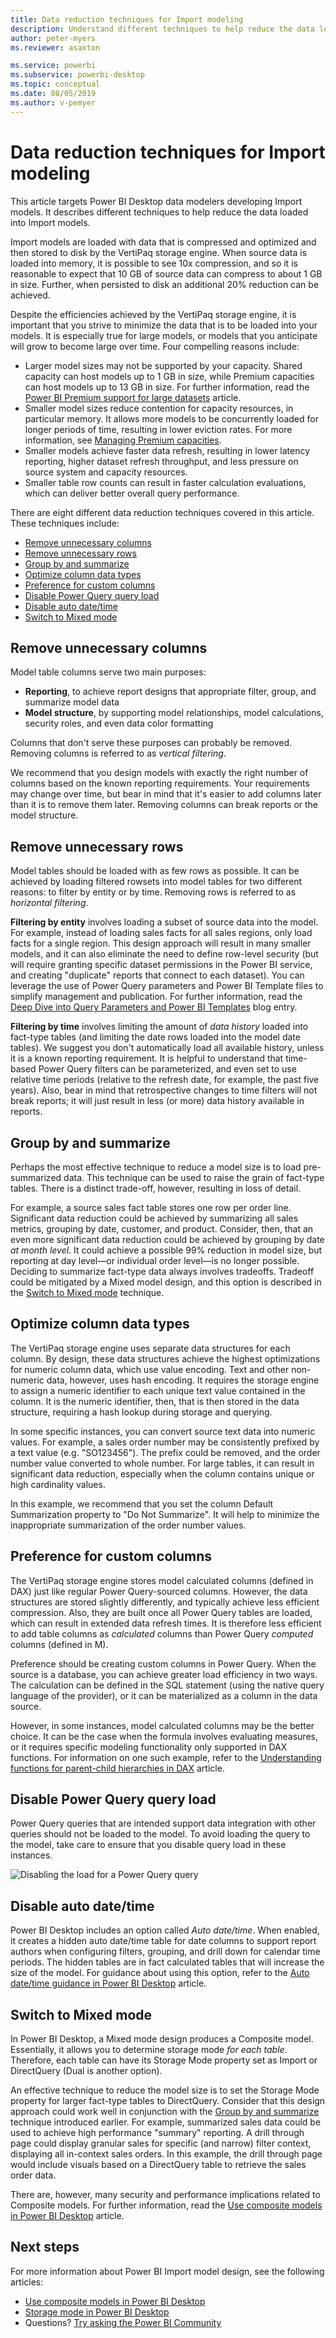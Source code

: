 ```yaml
---
title: Data reduction techniques for Import modeling
description: Understand different techniques to help reduce the data loaded into Import models.
author: peter-myers
ms.reviewer: asaxton

ms.service: powerbi
ms.subservice: powerbi-desktop
ms.topic: conceptual
ms.date: 08/05/2019
ms.author: v-pemyer
---
```


# Data reduction techniques for Import modeling

This article targets Power BI Desktop data modelers developing Import models. It describes different techniques to help reduce the data loaded into Import models.

Import models are loaded with data that is compressed and optimized and then stored to disk by the VertiPaq storage engine. When source data is loaded into memory, it is possible to see 10x compression, and so it is reasonable to expect that 10 GB of source data can compress to about 1 GB in size. Further, when persisted to disk an additional 20% reduction can be achieved.

Despite the efficiencies achieved by the VertiPaq storage engine, it is important that you strive to minimize the data that is to be loaded into your models. It is especially true for large models, or models that you anticipate will grow to become large over time. Four compelling reasons include:

- Larger model sizes may not be supported by your capacity. Shared capacity can host models up to 1 GB in size, while Premium capacities can host models up to 13 GB in size. For further information, read the [Power BI Premium support for large datasets](../admin/service-premium-large-datasets.md) article.
- Smaller model sizes reduce contention for capacity resources, in particular memory. It allows more models to be concurrently loaded for longer periods of time, resulting in lower eviction rates. For more information, see [Managing Premium capacities](../admin/service-premium-capacity-manage.md).
- Smaller models achieve faster data refresh, resulting in lower latency reporting, higher dataset refresh throughput, and less pressure on source system and capacity resources.
- Smaller table row counts can result in faster calculation evaluations, which can deliver better overall query performance.

There are eight different data reduction techniques covered in this article. These techniques include:

- [Remove unnecessary columns](#remove-unnecessary-columns)
- [Remove unnecessary rows](#remove-unnecessary-rows)
- [Group by and summarize](#group-by-and-summarize)
- [Optimize column data types](#optimize-column-data-types)
- [Preference for custom columns](#preference-for-custom-columns)
- [Disable Power Query query load](#disable-power-query-query-load)
- [Disable auto date/time](#disable-auto-datetime)
- [Switch to Mixed mode](#switch-to-mixed-mode)

## Remove unnecessary columns

Model table columns serve two main purposes:

- **Reporting**, to achieve report designs that appropriate filter, group, and summarize model data
- **Model structure**, by supporting model relationships, model calculations, security roles, and even data color formatting

Columns that don't serve these purposes can probably be removed. Removing columns is referred to as _vertical filtering_.

We recommend that you design models with exactly the right number of columns based on the known reporting requirements. Your requirements may change over time, but bear in mind that it's easier to add columns later than it is to remove them later. Removing columns can break reports or the model structure.

## Remove unnecessary rows

Model tables should be loaded with as few rows as possible. It can be achieved by loading filtered rowsets into model tables for two different reasons: to filter by entity or by time. Removing rows is referred to as _horizontal filtering_.

**Filtering by entity** involves loading a subset of source data into the model. For example, instead of loading sales facts for all sales regions, only load facts for a single region. This design approach will result in many smaller models, and it can also eliminate the need to define row-level security (but will require granting specific dataset permissions in the Power BI service, and creating "duplicate" reports that connect to each dataset). You can leverage the use of Power Query parameters and Power BI Template files to simplify management and publication. For further information, read the [Deep Dive into Query Parameters and Power BI Templates](https://powerbi.microsoft.com/blog/deep-dive-into-query-parameters-and-power-bi-templates/) blog entry.

**Filtering by time** involves limiting the amount of _data history_ loaded into fact-type tables (and limiting the date rows loaded into the model date tables). We suggest you don't automatically load all available history, unless it is a known reporting requirement. It is helpful to understand that time-based Power Query filters can be parameterized, and even set to use relative time periods (relative to the refresh date, for example, the past five years). Also, bear in mind that retrospective changes to time filters will not break reports; it will just result in less (or more) data history available in reports.

## Group by and summarize

Perhaps the most effective technique to reduce a model size is to load pre-summarized data. This technique can be used to raise the grain of fact-type tables. There is a distinct trade-off, however, resulting in loss of detail.

For example, a source sales fact table stores one row per order line. Significant data reduction could be achieved by summarizing all sales metrics, grouping by date, customer, and product. Consider, then, that an even more significant data reduction could be achieved by grouping by date _at month level_. It could achieve a possible 99% reduction in model size, but reporting at day level—or individual order level—is no longer possible. Deciding to summarize fact-type data always involves tradeoffs. Tradeoff could be mitigated by a Mixed model design, and this option is described in the [Switch to Mixed mode](#switch-to-mixed-mode) technique.

## Optimize column data types

The VertiPaq storage engine uses separate data structures for each column. By design, these data structures achieve the highest optimizations for numeric column data, which use value encoding. Text and other non-numeric data, however, uses hash encoding. It requires the storage engine to assign a numeric identifier to each unique text value contained in the column. It is the numeric identifier, then, that is then stored in the data structure, requiring a hash lookup during storage and querying.

In some specific instances, you can convert source text data into numeric values. For example, a sales order number may be consistently prefixed by a text value (e.g. "SO123456"). The prefix could be removed, and the order number value converted to whole number. For large tables, it can result in significant data reduction, especially when the column contains unique or high cardinality values.

In this example, we recommend that you set the column Default Summarization property to "Do Not Summarize". It will help to minimize the inappropriate summarization of the order number values.

## Preference for custom columns

The VertiPaq storage engine stores model calculated columns (defined in DAX) just like regular Power Query-sourced columns. However, the data structures are stored slightly differently, and typically achieve less efficient compression. Also, they are built once all Power Query tables are loaded, which can result in extended data refresh times. It is therefore less efficient to add table columns as _calculated_ columns than Power Query _computed_ columns (defined in M).

Preference should be creating custom columns in Power Query. When the source is a database, you can achieve greater load efficiency in two ways. The calculation can be defined in the SQL statement (using the native query language of the provider), or it can be materialized as a column in the data source.

However, in some instances, model calculated columns may be the better choice. It can be the case when the formula involves evaluating measures, or it requires specific modeling functionality only supported in DAX functions. For information on one such example, refer to the [Understanding functions for parent-child hierarchies in DAX](/dax/understanding-functions-for-parent-child-hierarchies-in-dax) article.

## Disable Power Query query load

Power Query queries that are intended support data integration with other queries should not be loaded to the model. To avoid loading the query to the model, take care to ensure that you disable query load in these instances.

![Disabling the load for a Power Query query](media/import-modeling-data-reduction/power-query-disable-query-load.png)

## Disable auto date/time

Power BI Desktop includes an option called _Auto date/time_. When enabled, it creates a hidden auto date/time table for date columns to support report authors when configuring filters, grouping, and drill down for calendar time periods. The hidden tables are in fact calculated tables that will increase the size of the model. For guidance about using this option, refer to the [Auto date/time guidance in Power BI Desktop](../desktop-auto-date-time.md) article.

## Switch to Mixed mode

In Power BI Desktop, a Mixed mode design produces a Composite model. Essentially, it allows you to determine storage mode _for each table_. Therefore, each table can have its Storage Mode property set as Import or DirectQuery (Dual is another option).

An effective technique to reduce the model size is to set the Storage Mode property for larger fact-type tables to DirectQuery. Consider that this design approach could work well in conjunction with the [Group by and summarize](#group-by-and-summarize) technique introduced earlier. For example, summarized sales data could be used to achieve high performance "summary" reporting. A drill through page could display granular sales for specific (and narrow) filter context, displaying all in-context sales orders. In this example, the drill through page would include visuals based on a DirectQuery table to retrieve the sales order data.

There are, however, many security and performance implications related to Composite models. For further information, read the [Use composite models in Power BI Desktop](../desktop-composite-models.md) article.

## Next steps

For more information about Power BI Import model design, see the following articles:

- [Use composite models in Power BI Desktop](../desktop-composite-models.md)
- [Storage mode in Power BI Desktop](../desktop-storage-mode.md)
- Questions? [Try asking the Power BI Community](https://community.powerbi.com/)
